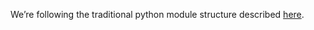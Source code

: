 We’re following the traditional python module structure described [here](https://docs.python-guide.org/writing/structure/).
